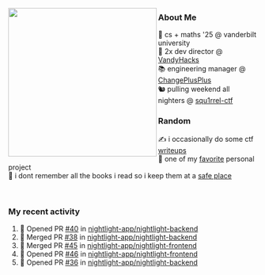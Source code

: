 <!-- 
Hey what are you doing here? 
I admire your curiosity tho
Shoot me an email (zinean00 at gmail dot com)
Let's connect! 
-->

<p float="left">
  <img src='https://imgur.com/nGM66Ev.png' width='300' align="left">
  <p>
    
  <h3>About Me</h3>
  🏫 cs + maths '25 @ vanderbilt university <br>
  🌊 2x dev director @ <a href="https://github.com/vandyhacks">VandyHacks</a> <br>
  📚 engineering manager @ <a href="https://github.com/changeplusplusvandy">ChangePlusPlus<a> <br>
  🐿 pulling weekend all nighters @ <a href="https://github.com/squ1rrel-ctf">squ1rrel-ctf</a> <br>
  
  <h3>Random</h3>
  ✍️ i occasionally do some ctf <a href="https://squ1rrel.dev/author/zineanteoh">writeups</a> <br>
  📱 one of my <a href="https://github.com/zineanteoh/vinkybox-app">favorite</a> personal project<br>
  📖 i dont remember all the books i read so i keep them at a <a href="https://www.goodreads.com/user/show/80901669-zi">safe place</a>
  </p>
  
</p>

<br>
<!-- <i>generated by <a href="https://labs.openai.com/s/0hW1r6PFYo3Zh0a7UoxK2AMp" target="_blank">dall-e 2</a></i> -->

<h3>My recent activity</h3>

<!--START_SECTION:activity-->
1. 💪 Opened PR [#40](https://github.com/nightlight-app/nightlight-backend/pull/40) in [nightlight-app/nightlight-backend](https://github.com/nightlight-app/nightlight-backend)
2. 🎉 Merged PR [#38](https://github.com/nightlight-app/nightlight-backend/pull/38) in [nightlight-app/nightlight-backend](https://github.com/nightlight-app/nightlight-backend)
3. 🎉 Merged PR [#45](https://github.com/nightlight-app/nightlight-frontend/pull/45) in [nightlight-app/nightlight-frontend](https://github.com/nightlight-app/nightlight-frontend)
4. 💪 Opened PR [#46](https://github.com/nightlight-app/nightlight-frontend/pull/46) in [nightlight-app/nightlight-frontend](https://github.com/nightlight-app/nightlight-frontend)
5. 💪 Opened PR [#36](https://github.com/nightlight-app/nightlight-backend/pull/36) in [nightlight-app/nightlight-backend](https://github.com/nightlight-app/nightlight-backend)
<!--END_SECTION:activity-->
